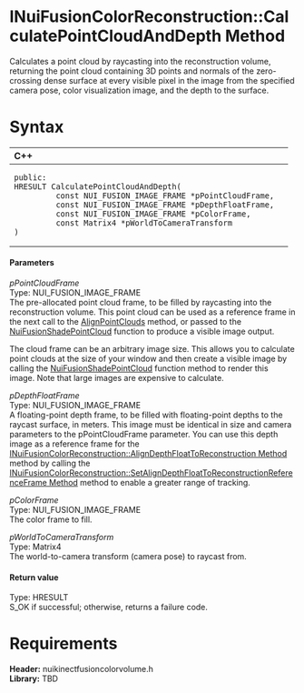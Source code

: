 INuiFusionColorReconstruction::CalculatePointCloudAndDepth Method  
=================================================================  

Calculates a point cloud by raycasting into the reconstruction volume, returning the point cloud containing 3D points and normals of the zero-crossing dense surface at every visible pixel in the image from the specified camera pose, color visualization image, and the depth to the surface. <span id="syntaxSection"></span>

Syntax  
======  

<table>
<colgroup>
<col width="100%" />
</colgroup>
<thead>
<tr class="header">
<th align="left">C++</th>
</tr>
</thead>
<tbody>
<tr class="odd">
<td align="left"><pre><code>public:  
HRESULT CalculatePointCloudAndDepth(  
         const NUI_FUSION_IMAGE_FRAME *pPointCloudFrame,  
         const NUI_FUSION_IMAGE_FRAME *pDepthFloatFrame,  
         const NUI_FUSION_IMAGE_FRAME *pColorFrame,  
         const Matrix4 *pWorldToCameraTransform  
)</code></pre></td>
</tr>
</tbody>
</table>

<span id="ID4EG"></span>
#### Parameters  

*pPointCloudFrame*    
Type: NUI\_FUSION\_IMAGE\_FRAME  
 The pre-allocated point cloud frame, to be filled by raycasting into the reconstruction volume. This point cloud can be used as a reference frame in the next call to the [AlignPointClouds](AlignPointClouds_Method.md) method, or passed to the [NuiFusionShadePointCloud](../../../Functions/NuiFusionShadePointCloud.md) function to produce a visible image output.  

The cloud frame can be an arbitrary image size. This allows you to calculate point clouds at the size of your window and then create a visible image by calling the [NuiFusionShadePointCloud](../../../Functions/NuiFusionShadePointCloud.md) function method to render this image. Note that large images are expensive to calculate.  

*pDepthFloatFrame*    
Type: NUI\_FUSION\_IMAGE\_FRAME  
 A floating-point depth frame, to be filled with floating-point depths to the raycast surface, in meters. This image must be identical in size and camera parameters to the pPointCloudFrame parameter. You can use this depth image as a reference frame for the [INuiFusionColorReconstruction::AlignDepthFloatToReconstruction Method](AlignDepthFloatToReconstru.md) method by calling the [INuiFusionColorReconstruction::SetAlignDepthFloatToReconstructionReferenceFrame Method](SetAlignDepthFloatToRecons.md) method to enable a greater range of tracking.  

*pColorFrame*    
Type: NUI\_FUSION\_IMAGE\_FRAME  
The color frame to fill.  

*pWorldToCameraTransform*    
Type: Matrix4  
The world-to-camera transform (camera pose) to raycast from.  

<span id="ID4EP"></span>
#### Return value  

Type: HRESULT  
S\_OK if successful; otherwise, returns a failure code.  

<span id="requirements"></span>

Requirements  
============  

**Header:** nuikinectfusioncolorvolume.h  
**Library:** TBD  



<!--Please do not edit the data in the comment block below.-->
<!--
TOCTitle : CalculatePointCloudAndDepth Method
RLTitle : INuiFusionColorReconstruction::CalculatePointCloudAndDepth Method
KeywordK : CalculatePointCloudAndDepth method
KeywordK : INuiFusionColorReconstruction::CalculatePointCloudAndDepth method
KeywordF : INuiFusionColorReconstruction::CalculatePointCloudAndDepth
KeywordF : CalculatePointCloudAndDepth
KeywordF : Microsoft.Kinect.nuikinectfusioncolorvolume.INuiFusionColorReconstruction.CalculatePointCloudAndDepth(NUI_FUSION_IMAGE_FRAME,NUI_FUSION_IMAGE_FRAME,NUI_FUSION_IMAGE_FRAME,Matrix4)
KeywordA : M:Microsoft.Kinect.nuikinectfusioncolorvolume.INuiFusionColorReconstruction.CalculatePointCloudAndDepth(NUI_FUSION_IMAGE_FRAME,NUI_FUSION_IMAGE_FRAME,NUI_FUSION_IMAGE_FRAME,Matrix4)
AssetID : M:Microsoft.Kinect.nuikinectfusioncolorvolume.INuiFusionColorReconstruction.CalculatePointCloudAndDepth(NUI_FUSION_IMAGE_FRAME,NUI_FUSION_IMAGE_FRAME,NUI_FUSION_IMAGE_FRAME,Matrix4)
Locale : en-us
CommunityContent : 1
APIType : Managed
APILocation : 
APIName : Microsoft.Kinect.nuikinectfusioncolorvolume.INuiFusionColorReconstruction::CalculatePointCloudAndDepth
TargetOS : Windows
TopicType : kbSyntax
DevLang : C++
DocSet : K4Wv2
ProjType : K4Wv2Proj
Technology : Kinect for Windows
Product : Kinect for Windows SDK v2
productversion : 20
-->
